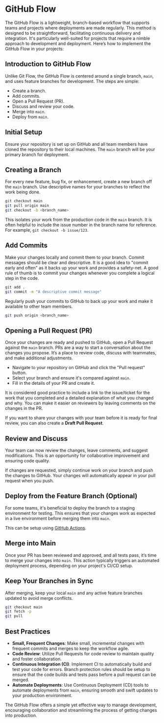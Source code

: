 # GitHub Flow

The GitHub Flow is a lightweight, branch-based workflow that supports teams and
projects where deployments are made regularly. This method is designed to be
straightforward, facilitating continuous delivery and integration. It's
particularly well-suited for projects that require a nimble approach to
development and deployment. Here’s how to implement the GitHub Flow in your
projects:

## Introduction to GitHub Flow

Unlike Git Flow, the GitHub Flow is centered around a single branch, `main`, and
uses feature branches for development. The steps are simple:

- Create a branch.
- Add commits.
- Open a Pull Request (PR).
- Discuss and review your code.
- Merge into `main`.
- Deploy from `main`.

## Initial Setup

Ensure your repository is set up on GitHub and all team members have cloned the
repository to their local machines. The `main` branch will be your primary branch
for deployment.

## Creating a Branch

For every new feature, bug fix, or enhancement, create a new branch off the `main`
branch. Use descriptive names for your branches to reflect the work being done.

```bash
git checkout main
git pull origin main
git checkout -b <branch_name>
```

This isolates your work from the production code in the `main` branch. It is often
helpful to include the issue number in the branch name for reference. For example,
`git checkout -b issue/123`.

## Add Commits

Make your changes locally and commit them to your branch. Commit messages should
be clear and descriptive. It is a good idea to "commit early and often" as it
backs up your work and provides a safety-net. A good rule of thumb is to commit
your changes whenever you complete a logical step in the code.

```bash
git add .
git commit -m "A descriptive commit message"
```

Regularly push your commits to GitHub to back up your work and make it available
to other team members.

```bash
git push origin <branch_name>
```

## Opening a Pull Request (PR)

Once your changes are ready and pushed to GitHub, open a Pull Request against the
`main` branch. PRs are a way to start a conversation about the changes you propose.
It’s a place to review code, discuss with teammates, and make additional adjustments.

- Navigate to your repository on GitHub and click the "Pull request" button.
- Select your branch and ensure it's compared against `main`.
- Fill in the details of your PR and create it.

It is considered good practice to include a link to the issue/ticket for the work
that you completed and a detailed explanation of what you changed and why. You
can make it easier on reviewers by leaving comments on the changes in the PR.

If you want to share your changes with your team before it is ready for final
review, you can also create a **Draft Pull Request**.

## Review and Discuss

Your team can now review the changes, leave comments, and suggest modifications.
This is an opportunity for collaborative improvement and ensuring code quality.

If changes are requested, simply continue work on your branch and push the changes
to GitHub. Your changes will automatically appear in your pull request when you
push.

## Deploy from the Feature Branch (Optional)

For some teams, it's beneficial to deploy the branch to a staging environment
for testing. This ensures that your changes work as expected in a live environment
before merging them into `main`.

This can be setup using [GitHub Actions](https://docs.github.com/en/actions).

## Merge into Main

Once your PR has been reviewed and approved, and all tests pass, it’s time to
merge your changes into `main`. This action typically triggers an automated
deployment process, depending on your project's CI/CD setup.

## Keep Your Branches in Sync

After merging, keep your local `main` and any active feature branches updated
to avoid merge conflicts.

```bash
git checkout main
git fetch -p
git pull
```

## Best Practices

- **Small, Frequent Changes**: Make small, incremental changes with frequent
  commits and merges to keep the workflow agile.
- **Code Review**: Utilize Pull Requests for code review to maintain quality
  and foster collaboration.
- **Continuous Integration (CI)**: Implement CI to automatically build and test
  your code for errors. Branch protection rules should be setup to ensure that
  the code builds and tests pass before a pull request can be merged.
- **Automate Deployments**: Use Continuous Deployment (CD) tools to automate
  deployments from `main`, ensuring smooth and swift updates to your production
  environment.

The GitHub Flow offers a simple yet effective way to manage development,
encouraging collaboration and streamlining the process of getting changes into
production.
